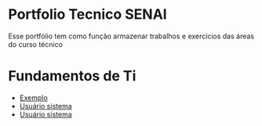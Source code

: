 # Portfolio Tecnico SENAI
Esse portfólio tem como função armazenar trabalhos e exercícios das áreas do curso técnico 
# Fundamentos de Ti
* [Exemplo](Fundamentos_TI/Exemplos.sh)
* [Usuário sistema](Fundamentos_TI/Mostrar_usuarios_sistema.sh)
* [Usuário sistema](Fundamentos_TI/Mostrar_usuarios_sistema.sh)

